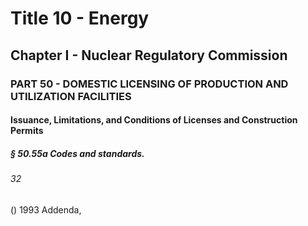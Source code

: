 
# Title 10 - Energy
## Chapter I - Nuclear Regulatory Commission
### PART 50 - DOMESTIC LICENSING OF PRODUCTION AND UTILIZATION FACILITIES
#### Issuance, Limitations, and Conditions of Licenses and Construction Permits
##### § 50.55a Codes and standards.
###### 32

() 1993 Addenda,
